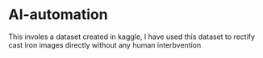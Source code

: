 # AI-automation

This involes a dataset created in kaggle, I have used this dataset to rectify cast iron images directly without any human interbvention
